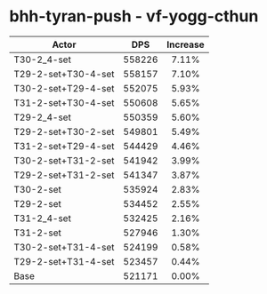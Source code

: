 # bhh-tyran-push - vf-yogg-cthun
| Actor | DPS | Increase |
|---|:---:|:---:|
|T30-2_4-set|558226|7.11%|
|T29-2-set+T30-4-set|558157|7.10%|
|T30-2-set+T29-4-set|552075|5.93%|
|T31-2-set+T30-4-set|550608|5.65%|
|T29-2_4-set|550359|5.60%|
|T29-2-set+T30-2-set|549801|5.49%|
|T31-2-set+T29-4-set|544429|4.46%|
|T30-2-set+T31-2-set|541942|3.99%|
|T29-2-set+T31-2-set|541347|3.87%|
|T30-2-set|535924|2.83%|
|T29-2-set|534452|2.55%|
|T31-2_4-set|532425|2.16%|
|T31-2-set|527946|1.30%|
|T30-2-set+T31-4-set|524199|0.58%|
|T29-2-set+T31-4-set|523457|0.44%|
|Base|521171|0.00%|
